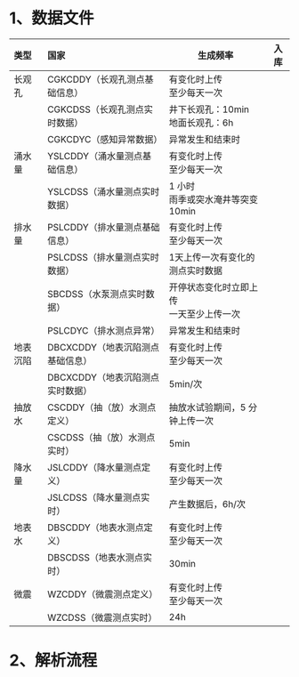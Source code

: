 # 1、数据文件

| 类型   | 国家                   | 生成频率                    | 入库  |
| :--- | :------------------- | ----------------------- | --- |
| 长观孔  | CGKCDDY（长观孔测点基础信息）   | 有变化时上传<br>至少每天一次        |     |
|      | CGKCDSS（长观孔测点实时数据）   | 井下长观孔：10min<br>地面长观孔：6h |     |
|      | CGKCDYC（感知异常数据）      | 异常发生和结束时                |     |
| 涌水量  | YSLCDDY（涌水量测点基础信息）   | 有变化时上传<br>至少每天一次        |     |
|      | YSLCDSS（涌水量测点实时数据）   | 1 小时<br>雨季或突水淹井等突变10min |     |
| 排水量  | PSLCDDY（排水量测点基础信息）   | 有变化时上传<br>至少每天一次        |     |
|      | PSLCDSS（排水量测点实时数据）   | 1天上传一次有变化的测点实时数据        |     |
|      | SBCDSS（水泵测点实时数据）     | 开停状态变化时立即上传<br>一天至少上传一次 |     |
|      | PSLCDYC（排水测点异常）      | 异常发生和结束时                |     |
| 地表沉陷 | DBCXCDDY（地表沉陷测点基础信息） | 有变化时上传<br>至少每天一次        |     |
|      | DBCXCDDY（地表沉陷测点实时数据） | 5min/次                  |     |
| 抽放水  | CSCDDY（抽（放）水测点定义）    | 抽放水试验期间，5 分钟上传一次        |     |
|      | CSCDSS（抽（放）水测点实时）    | 5min                    |     |
| 降水量  | JSLCDDY（降水量测点定义）     | 有变化时上传  <br>至少每天一次      |     |
|      | JSLCDSS（降水量测点实时）<br> | 产生数据后，6h/次              |     |
| 地表水  | DBSCDDY（地表水测点定义）     | 有变化时上传<br>至少每天一次        |     |
|      | DBSCDSS（地表水测点实时）     | 30min                   |     |
| 微震   | WZCDDY（微震测点定义）       | 有变化时上传<br>至少每天一次        |     |
|      | WZCDSS（微震测点实时）       | 24h                     |     |


# 2、解析流程

